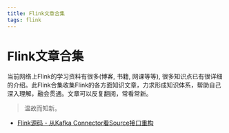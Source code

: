 ```yaml
---
title: Flink文章合集
tags: flink
---
```


# Flink文章合集

当前网络上Flink的学习资料有很多(博客, 书籍, 网课等等), 很多知识点已有很详细的介绍。此Flink合集收集Flink的各方面知识文章，力求形成知识体系，帮助自己深入理解，融会贯通。文章可以反复翻阅，常看常新。

> 温故而知新。

* [Flink源码 - 从Kafka Connector看Source接口重构](./flink-connector-kafka.md)


